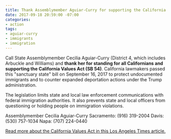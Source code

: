 ```yaml
---
title: Thank Assemblymember Aguiar-Curry for supporting the California Values Act
date: 2017-09-18 20:59:00 -07:00
categories:
- action
tags:
- aguiar-curry
- immigrants
- immigration
---
```


Call State Assemblymember Cecilia Aguiar-Curry (District 4, which includes Arbuckle and Williams) and **thank her for standing for all Californians and supporting the California Values Act (SB 54)**. California lawmakers passed this "sanctuary state" bill on September 16, 2017 to protect undocumented immigrants and to counter expanded deportation actions under the Trump administration.

The legislation limits state and local law enforcement communications with federal immigration authorities. It also prevents state and local officers from questioning or holding people on immigration violations. 

Assemblymember Cecilia Aguiar-Curry
Sacramento: (916) 319-2004
Davis: (530) 757-1034
Napa: (707) 224-0440

[Read more about the California Values Act in this Los Angeles Times article.](http://www.latimes.com/politics/la-pol-ca-california-sanctuary-state-bill-20170916-story.html)